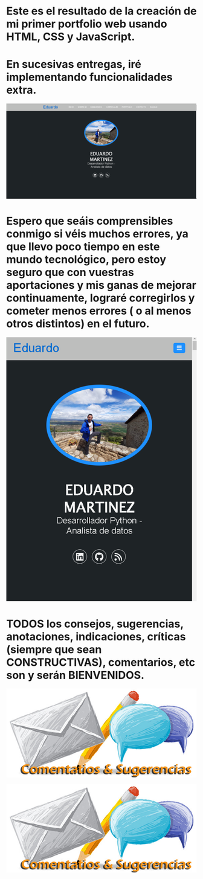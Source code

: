 # Este es el resultado de la creación de mi primer portfolio web usando HTML, CSS y JavaScript.
# En sucesivas entregas, iré implementando funcionalidades extra.
![](Portfolio-web.png)
# Espero que seáis comprensibles conmigo si véis muchos errores, ya que llevo poco tiempo en este mundo tecnológico, pero estoy seguro que con vuestras aportaciones y mis ganas de mejorar continuamente, lograré corregirlos y cometer menos errores ( o al menos otros distintos) en el futuro.
![](Mi-portfolio-web-responsive.png)
# TODOS los consejos, sugerencias, anotaciones, indicaciones, críticas (siempre que sean CONSTRUCTIVAS), comentarios, etc son y serán BIENVENIDOS.
![](Comentarios_y_Sugerencias.jpg)

<a href="mailto:loquelojonove1975@gmail.com" target="_blank" title="Email" rel="noopener"><img src="Comentarios_y_Sugerencias.jpg" title="Email"></i></a>
